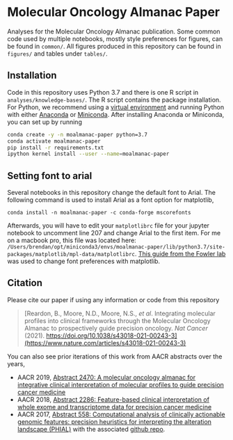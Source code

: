 # Molecular Oncology Almanac Paper
Analyses for the Molecular Oncology Almanac publication. Some common code used by multiple notebooks, mostly style preferences for figures, can be found in `common/`. All figures produced in this repository can be found in `figures/` and tables under `tables/`. 

## Installation
Code in this repository uses Python 3.7 and there is one R script in `analyses/knowledge-bases/`. The R script contains the package installation. For Python,  we recommend using a [virtual environment](https://docs.python.org/3/tutorial/venv.html) and running Python with either [Anaconda](https://www.anaconda.com/download/) or  [Miniconda](https://conda.io/miniconda.html). After installing Anaconda or Miniconda, you can set up by running

```bash
conda create -y -n moalmanac-paper python=3.7
conda activate moalmanac-paper
pip install -r requirements.txt
ipython kernel install --user --name=moalmanac-paper
```
## Setting font to arial
Several notebooks in this repository change the default font to Arial. The following command is used to install Arial as a font option for matplotlib,
```
conda install -n moalmanac-paper -c conda-forge mscorefonts
```
Afterwards, you will have to edit your `matplotlibrc` file for your jupyter notebook to uncomment line 207 and change Arial to the first item. For me on a macbook pro, this file was located here: `/Users/brendan/opt/miniconda3/envs/moalmanac-paper/lib/python3.7/site-packages/matplotlib/mpl-data/matplotlibrc`. [This guide from the Fowler lab](http://fowlerlab.org/2019/01/03/changing-the-sans-serif-font-to-helvetica/) was used to change font preferences with matplotlib. 


## Citation
Please cite our paper if using any information or code from this repository  
> [Reardon, B., Moore, N.D., Moore, N.S., *et al*. Integrating molecular profiles into clinical frameworks through the Molecular Oncology Almanac to prospectively guide precision oncology. *Nat Cancer* (2021). https://doi.org/10.1038/s43018-021-00243-3](https://www.nature.com/articles/s43018-021-00243-3)

You can also see prior iterations of this work from AACR abstracts over the years, 
- AACR 2019, [Abstract 2470: A molecular oncology almanac for integrative clinical interpretation of molecular profiles to guide precision cancer medicine](https://cancerres.aacrjournals.org/content/79/13_Supplement/2470.short)
- AACR 2018, [Abstract 2286: Feature-based clinical interpretation of whole exome and transcriptome data for precision cancer medicine](https://cancerres.aacrjournals.org/content/78/13_Supplement/2286.short)
- AACR 2017, [Abstract 558: Computational analysis of clinically actionable genomic features: precision heuristics for interpreting the alteration landscape (PHIAL)](https://cancerres.aacrjournals.org/content/77/13_Supplement/558.short) with the associated [github repo](https://github.com/vanallenlab/2017-aacr_phial2). 

